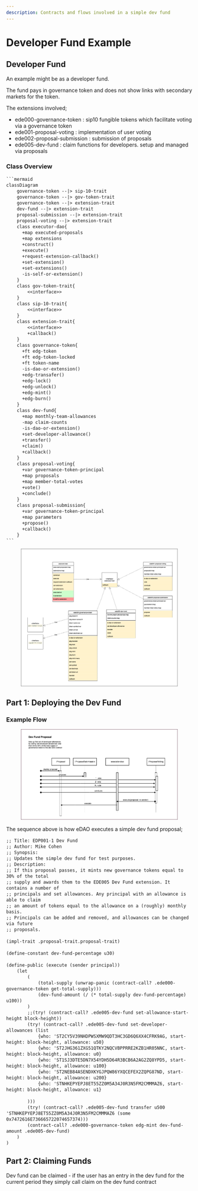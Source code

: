 ```yaml
---
description: Contracts and flows involved in a simple dev fund
---
```


# Developer Fund Example

## Developer Fund

An example might be as a developer fund.&#x20;

The fund pays in governance token and does not show links with secondary markets for the token.

The extensions involved;

* ede000-governance-token : sip10 fungible tokens which facilitate voting via a governance token
* ede001-proposal-voting : implementation of user voting
* ede002-proposal-submission : submission of proposals
* ede005-dev-fund : claim functions for developers. setup and managed via proposals

### Class Overview



````mermaid
```mermaid
classDiagram
    governance-token --|> sip-10-trait
    governance-token --|> gov-token-trait
    governance-token --|> extension-trait
    dev-fund --|> extension-trait
    proposal-submission --|> extension-trait
    proposal-voting --|> extension-trait
    class executor-dao{
      +map executed-proposals
      +map extensions
      +construct()
      +execute()
      +request-extension-callback()
      +set-extension()
      +set-extensions()
      -is-self-or-extension()
    }
    class gov-token-trait{
        <<interface>>
    }
    class sip-10-trait{
        <<interface>>
    }
    class extension-trait{
        <<interface>>
        +callback()
    }
    class governance-token{
      +ft edg-token
      +ft edg-token-locked
      +ft token-name
      -is-dao-or-extension()
      +edg-transafer()
      +edg-lock()
      +edg-unlock()
      +edg-mint()
      +edg-burn()
    }
    class dev-fund{
      +map monthly-team-allowances
      -map claim-counts
      -is-dao-or-extension()
      +set-developer-allowance()
      +transfer()
      +claim()
      +callback()
    }
    class proposal-voting{
      +var governance-token-principal
      +map proposals
      +map member-total-votes
      +vote()
      +conclude()
    }    
    class proposal-submission{
      +var governance-token-principal
      +map parameters
      +propose()
      +callback()
    }
```
````



<figure><img src="../.gitbook/assets/eDAO-devfund_class.drawio (1).png" alt=""><figcaption></figcaption></figure>

## Part 1: Deploying the Dev Fund

### Example Flow

<figure><img src="../.gitbook/assets/eDAO-devfund_sequence.drawio (2).png" alt=""><figcaption></figcaption></figure>

The sequence above is how eDAO executes a simple dev fund proposal;

```
;; Title: EDP001-1 Dev Fund
;; Author: Mike Cohen
;; Synopsis:
;; Updates the simple dev fund for test purposes.
;; Description:
;; If this proposal passes, it mints new governance tokens equal to 30% of the total
;; supply and awards them to the EDE005 Dev Fund extension. It contains a number of
;; principals and set allowances. Any principal with an allowance is able to claim
;; an amount of tokens equal to the allowance on a (roughly) monthly basis.
;; Principals can be added and removed, and allowances can be changed via future
;; proposals.

(impl-trait .proposal-trait.proposal-trait)

(define-constant dev-fund-percentage u30)

(define-public (execute (sender principal))
	(let
		(
			(total-supply (unwrap-panic (contract-call? .ede000-governance-token get-total-supply)))
			(dev-fund-amount (/ (* total-supply dev-fund-percentage) u100))
		)
		;;(try! (contract-call? .ede005-dev-fund set-allowance-start-height block-height))
		(try! (contract-call? .ede005-dev-fund set-developer-allowances (list
			{who: 'ST2CY5V39NHDPWSXMW9QDT3HC3GD6Q6XX4CFRK9AG, start-height: block-height, allowance: u50}
			{who: 'ST2JHG361ZXG51QTKY2NQCVBPPRRE2KZB1HR05NNC, start-height: block-height, allowance: u0}
			{who: 'ST1SJ3DTE5DN7X54YDH5D64R3BCB6A2AG2ZQ8YPD5, start-height: block-height, allowance: u100}
			{who: 'ST2NEB84ASENDXKYGJPQW86YXQCEFEX2ZQPG87ND, start-height: block-height, allowance: u200}
			{who: 'STNHKEPYEPJ8ET55ZZ0M5A34J0R3N5FM2CMMMAZ6, start-height: block-height, allowance: u1}
			
		)))
		(try! (contract-call? .ede005-dev-fund transfer u500 'STNHKEPYEPJ8ET55ZZ0M5A34J0R3N5FM2CMMMAZ6 (some 0x7472616E736665722074657374)))
		(contract-call? .ede000-governance-token edg-mint dev-fund-amount .ede005-dev-fund)
	)
)
```

## Part 2: Claiming Funds

Dev fund can be claimed - if the user has an entry in the dev fund for the current period they simply call claim on the dev fund contract
